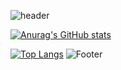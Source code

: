 


![header](https://capsule-render.vercel.app/api?type=wave&color=FE5196&height=300&section=header&text=jhuee%20&fontSize=90)

[![Anurag's GitHub stats](https://github-readme-stats.vercel.app/api?username=jhuee)](https://github.com/jhuee/github-readme-stats)

[![Top Langs](https://github-readme-stats.vercel.app/api/top-langs/?username=jhuee&layout=compact)](https://github.com/jhuee/github-readme-stats)
![Footer](https://capsule-render.vercel.app/api?type=waving&color=FE5196&height=200&section=footer)
